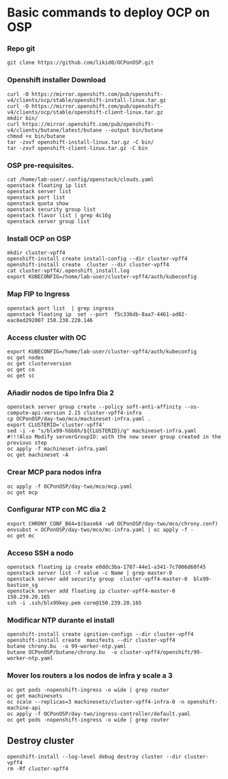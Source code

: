 # Basic commands to deploy OCP on OSP

### Repo git
```
git clone https://github.com/likid0/OCPonOSP.git
```

### Openshift installer Download
```
curl -O https://mirror.openshift.com/pub/openshift-v4/clients/ocp/stable/openshift-install-linux.tar.gz
curl -O https://mirror.openshift.com/pub/openshift-v4/clients/ocp/stable/openshift-client-linux.tar.gz
mkdir bin/
curl https://mirror.openshift.com/pub/openshift-v4/clients/butane/latest/butane --output bin/butane
chmod +x bin/butane
tar -zxvf openshift-install-linux.tar.gz -C bin/
tar -zxvf openshift-client-linux.tar.gz -C bin
```

### OSP pre-requisites.

```
cat /home/lab-user/.config/openstack/clouds.yaml
openstack floating ip list
openstack server list
openstack port list
openstack quota show
openstack security group list
openstack flavor list | grep 4c16g
openstack server group list
```

### Install OCP on OSP

```
mkdir cluster-vpff4
openshift-install create install-config --dir cluster-vpff4
openshift-install create  cluster --dir cluster-vpff4
cat cluster-vpff4/.openshift_install.log
export KUBECONFIG=/home/lab-user/cluster-vpff4/auth/kubeconfig
```

### Map FIP to Ingress
```
openstack port list  | grep ingress
openstack floating ip  set --port  f5c336db-8aa7-4461-ad02-eac8ed292007 150.238.220.146
```
### Access cluster with OC
```
export KUBECONFIG=/home/lab-user/cluster-vpff4/auth/kubeconfig
oc get nodes
oc get clusterversion
oc get co
oc get sc
```

### Añadir nodos de tipo Infra Dia 2
```
openstack server group create --policy soft-anti-affinity --os-compute-api-version 2.15 cluster-vpff4-infra
cp OCPonOSP/day-two/mco/machineset-infra.yaml .
export CLUSTERID='cluster-vpff4'
sed -i -e "s/blx99-hbb6h/${CLUSTERID}/g" machineset-infra.yaml
#!!!Also Modify serverGroupID: with the new sever group created in the previous step
oc apply -f machineset-infra.yaml
oc get machineset -A
```

### Crear MCP para nodos infra
```
oc apply -f OCPonOSP/day-two/mco/mcp.yaml
oc get mcp
```
### Configurar NTP con MC dia 2
```
export CHRONY_CONF_B64=$(base64 -w0 OCPonOSP/day-two/mco/chrony.conf)
envsubst < OCPonOSP/day-two/mco/mc-infra.yaml | oc apply -f -
oc get mc
```

### Acceso SSH a nodo
```
openstack floating ip create e0ddc3ba-1707-44e1-a341-7c7006d60f45
openstack server list -f value -c Name | grep master-0
openstack server add security group  cluster-vpff4-master-0  blx99-bastion_sg
openstack server add floating ip cluster-vpff4-master-0  150.239.20.165
ssh -i .ssh/blx99key.pem core@150.239.20.165
```

### Modificar NTP durante el install
```
openshift-install create ignition-configs --dir cluster-vpff4
openshift-install create  manifests --dir cluster-vpff4
butane chrony.bu  -o 99-worker-ntp.yaml
butane OCPonOSP/butane/chrony.bu  -o cluster-vpff4/openshift/99-worker-ntp.yaml
```

### Mover los routers a los nodos de infra y scale a 3
```
oc get pods -nopenshift-ingress -o wide | grep router
oc get machinesets
oc scale --replicas=3 machinesets/cluster-vpff4-infra-0 -n openshift-machine-api
oc apply -f OCPonOSP/day-two/ingress-controller/default.yaml
oc get pods -nopenshift-ingress -o wide | grep router
```

## Destroy cluster
```
openshift-install --log-level debug destroy cluster --dir cluster-vpff4
rm -Rf cluster-vpff4
```
